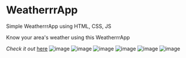 # WeatherrrApp

Simple WeatherrrApp using HTML, CSS, JS

Know your area's weather using this WeatherrrApp

*Check it out* [here](https://nx17bruh.github.io/WeatherrrApp/)
![image](https://github.com/nx17bruh/WeatherrrApp/assets/134150626/b707389b-4cd8-46a7-a05f-aa72b7294821)
![image](https://github.com/nx17bruh/WeatherrrApp/assets/134150626/c40a00de-4a86-491b-a6eb-fd3eec1f5314)
![image](https://github.com/nx17bruh/WeatherrrApp/assets/134150626/fee9cf28-c6cd-4286-b51f-af9ab2d61560)
![image](https://github.com/nx17bruh/WeatherrrApp/assets/134150626/ba18aa16-490d-46c9-902a-b97b188e11cd)
![image](https://github.com/nx17bruh/WeatherrrApp/assets/134150626/e30dc3dd-992e-4eb0-a28a-1327ca2a8eff)
![image](https://github.com/nx17bruh/WeatherrrApp/assets/134150626/8bf8565d-e4f9-4128-adda-35ba9bef6931)


